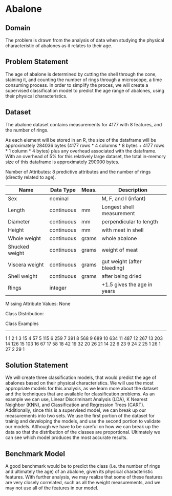 # Abalone #

## Domain ##
The problem is drawn from the analysis of data when studying the physical characteristic of abalones as it relates to their age.

## Problem Statement ##
The age of abalone is determined by cutting the shell through the cone, staining it, and counting the number of rings through a microscope, a time consuming process. In order to simplify the proces, we will create a supervised classification model to predict the age range of abalones, using their physical characteristics.

## Dataset ##
The abalone dataset contains measurements for 4177 with 8 features, and the number of rings.


As each element will be stored in an R, the size of the dataframe will be approximately 284036 bytes (4177 rows * 4 columns * 8 bytes + 4177 rows * 1 column * 4 bytes) plus any overhead associated with the dataframe. With an overhead of 5% for this relatively large dataset, the total in-memory size of this dataframe is approximately 290000 bytes.

Number of Attributes: 8 predictive attributes and the number of rings (directly related to age).


|Name           |Data Type     |Meas.  |Description|
|---------------|--------------|-------|-----------|
|Sex|nominal||M, F, and I (infant)|
|Length|continuous|mm|Longest shell measurement|
|Diameter|continuous|mm|perpendicular to length|
|Height|continuous|mm|with meat in shell|
|Whole weight|continuous|grams|whole abalone|
|Shucked weight|continuous|grams|weight of meat|
|Viscera weight|continuous|grams|gut weight (after bleeding)|
|Shell weight|continuous|grams|after being dried|
|Rings|integer||+1.5 gives the age in years|

Missing Attribute Values: None

Class Distribution:

Class Examples
----- --------
1     1
2     1
3     15
4     57
5     115
6     259
7     391
8     568
9     689
10    634
11    487
12    267
13    203
14    126
15    103
16    67
17    58
18    42
19    32
20    26
21    14
22    6
23    9
24    2
25    1
26    1
27    2
29    1


## Solution Statement ##

We will create three classification models, that would predict the age of abalones based on their physical characteristics. We will use the most appropriate models for this analysis, as we learn more about the dataset and the techniques that are available for classification problems. As an example we can use, Linear Discriminant Analysis (LDA), K Nearest Neighbor (KNN), and Classification and Regression Trees (CART). Additionally, since this is a supervised model, we can break up our measurements into two sets. We use the first portion of the dataset for trainig and developing the models, and use the second portion to validate our models. Although we have to be careful on how we can break up the data so that the distribution of the classes are proportional. Ultimately we can see which model produces the most accurate results.

## Benchmark Model ##

A good benchmark would be to predict the class (i.e. the number of rings and ultimately the age) of an abalone, given its physical characteristic features. With further analysis, we may realize that some of these features are very closely correlated, such as all the weight measurements, and we may not use all of the features in our model.

